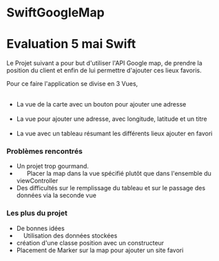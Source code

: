 # SwiftGoogleMap

<h1> Evaluation 5 mai Swift </h1>

<p>Le Projet suivant a pour but d'utiliser l'API Google map, de prendre la position du client et enfin de lui permettre d'ajouter ces lieux favoris.
</p>
Pour ce faire l'application se divise en 3 Vues,
<ul>
  <li>
      La vue de la carte avec un bouton pour ajouter une adresse
  </li>
   <li>
      La vue pour ajouter une adresse, avec longitude, latitude et un titre
  </li>
   <li>
      La vue avec un tableau résumant les différents lieux ajouter en favori
  </li>
</ul>
  <h3>Problèmes rencontrés </h3>
<p>
<ul>
    <li>
        Un projet trop gourmand.
    </li>
    <li>
        Placer la map dans la vue spécifié plutôt que dans l'ensemble du viewController</li>
    <li>
        Des difficultés sur le remplissage du tableau et sur le passage des données via la seconde vue
    </li>
</ul>
</p>
  <h3>Les plus du projet</h3>
<p>
<ul>
    <li>
        De bonnes idées
    </li>
    <li>
     Utilisation des données stockées    
    </li>
    <li>
        création d'une classe position avec un constructeur
    </li>
    <li>
        Placement de Marker sur la map pour ajouter un site favori
    </li>
</ul>
</p>
